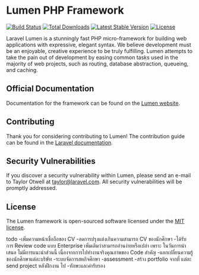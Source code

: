 # Lumen PHP Framework

[![Build Status](https://travis-ci.org/laravel/lumen-framework.svg)](https://travis-ci.org/laravel/lumen-framework)
[![Total Downloads](https://poser.pugx.org/laravel/lumen-framework/d/total.svg)](https://packagist.org/packages/laravel/lumen-framework)
[![Latest Stable Version](https://poser.pugx.org/laravel/lumen-framework/v/stable.svg)](https://packagist.org/packages/laravel/lumen-framework)
[![License](https://poser.pugx.org/laravel/lumen-framework/license.svg)](https://packagist.org/packages/laravel/lumen-framework)

Laravel Lumen is a stunningly fast PHP micro-framework for building web applications with expressive, elegant syntax. We believe development must be an enjoyable, creative experience to be truly fulfilling. Lumen attempts to take the pain out of development by easing common tasks used in the majority of web projects, such as routing, database abstraction, queueing, and caching.

## Official Documentation

Documentation for the framework can be found on the [Lumen website](https://lumen.laravel.com/docs).

## Contributing

Thank you for considering contributing to Lumen! The contribution guide can be found in the [Laravel documentation](https://laravel.com/docs/contributions).

## Security Vulnerabilities

If you discover a security vulnerability within Lumen, please send an e-mail to Taylor Otwell at taylor@laravel.com. All security vulnerabilities will be promptly addressed.

## License

The Lumen framework is open-sourced software licensed under the [MIT license](https://opensource.org/licenses/MIT).

todo
-เพิ่มความหน้าเชื่อถือของ CV
-ลดการปรุงแต่งเกินความสามารถ CV ของนักศึกษา
-ได้รับการ Review code แบบ Enterprise เพิ่มเติมว่าสามารถอ่านง่ายหรือเปล่า เพราะ ในวันการนำเสนอ
ไม่มีการแนะนำส่วนนี้ เนื่องจากการไปทำงานจริงคุณภาพของ Code สำคัญ
-แลกเปลี่ยนความรู้ของนักศึกษาแต่ละบริษัท
-ระบบจัดการสหกิจศึกษา
-assessment
-สร้าง portfolio จากที่ แต่ละ send project หลังฝึกงาน ไป
-ทักษะและคำรับรอง

